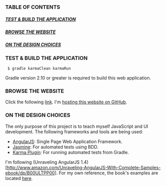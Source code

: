### TABLE OF CONTENTS
##### [TEST & BUILD THE APPLICATION](#test-and-build-the-application)
##### [BROWSE THE WEBSITE](#browse-the-website)
##### [ON THE DESIGN CHOICES](#on-the-design-choices)


### <a name="test-and-build-the-application"></a> TEST & BUILD THE APPLICATION

     $ gradle karmaClean karmaRun

Gradle version 2.10 or greater is required to build this web application.

### <a name="browse-the-website"></a> BROWSE THE WEBSITE

 Click the following [link](http://marciogualtieri.github.io).
 I'm [hosting this website on GitHub](https://pages.github.com/).

### <a name="on-the-design-choices"></a> ON THE DESIGN CHOICES

The only purpose of this project is to teach myself JavaScript and UI development.
The following frameworks and tools are being used:

* [AngularJS](http://angularjs.org/): Single Page Web Application Framework.
* [Jasmine](http://jasmine.github.io/): For automated tests using BDD.
* [Karma Plugin](https://github.com/craigburke/karma-gradle): For running automated tests from Gradle.

I'm following (Unraveling AngularJS 1.4)[http://www.amazon.com/Unraveling-AngularJS-With-Complete-Samples-ebook/dp/B00ULTPP00].
For my own reference, the book's examples are located [here](https://onedrive.live.com/?authkey=%21AOrZVkcC_sB8S-Q&id=79DA757D3D2B5BAA%21207784&cid=79DA757D3D2B5BAA).
